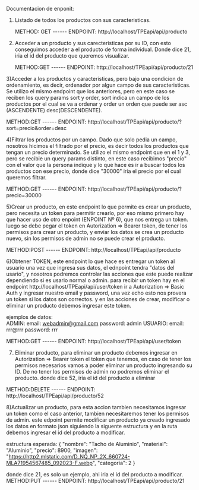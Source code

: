 Documentacion de enponit:

1) Listado de todos los productos con sus caracteristicas.
   
   METHOD: GET ------ ENDPOINT: http://localhost/TPEapi/api/producto
   

3) Acceder a un producto y sus carecteristicas por su ID, con esto conseguimos acceder a el producto de forma individual.
   Donde dice 21, iria el id del producto que queremos visualizar.
   
   METHOD:GET ------ ENDPOINT: http://localhost/TPEapi/api/producto/21
   

3)Acceder a los productos y caracteristicas, pero bajo una condicion de ordenamiento, es decir, ordenador por algun campo de sus caracteristicas.
  Se utilizo el mismo endpoint que los anteriores, pero en este caso se reciben los query params sort y order, sort indica un campo de los productos por el cual se va 
  a ordenar y order un orden que puede ser asc (ASCENDENTE) desc(DESCENDENTE).

  METHOD:GET  ------  ENDPOINT: http://localhost/TPEapi/api/producto/?sort=precio&order=desc
  

4)Filtrar los productos por un campo. Dado que solo pedia un campo, nosotros hicimos el filtrado por el precio, es decir todos los productos que tengan un precio
determinado. Se utilizo el mismo endpoint que en el 1 y 3, pero se recibie un  query params distinto, en este caso recibimos "precio" con el valor que la persona indique
y lo que hace es ir a buscar todos los productos con ese precio, donde dice "30000" iria el precio por el cual queremos filtrar.

  METHOD:GET ------  ENDPOINT: http://localhost/TPEapi/api/producto/?precio=30000


5)Crear un producto, en este endpoint lo que permite es crear un producto, pero necesita un token para permitir crearlo, por eso mismo primero hay que hacer uso de otro
enpoint (ENPOINT Nº 6), que nos entrega un token. luego se debe pegar el token en Autorization => Bearer token, de tener los permisos para crear un producto, y enviar los datos
se crea un producto nuevo, sin los permisos de admin no se puede crear el producto.

METHOD:POST  ------  ENDPOINT: http://localhost/TPEapi/api/producto

6)Obtener TOKEN, este endpoint lo que hace es entregar un token al usuario una vez que ingresa sus datos, el ednpoint tendra "datos del usario", y nosotros podremos
controlar las acciones que este puede realizar dependiendo si es usario normal o admin. para recibir un token hay en el endpoint http://localhost/TPEapi/api/user/token
ir a Autorization => Basic Auth y ingresar nuestro email y password, una vez echo esto nos provera un token si los datos son correctos. y en las acciones de crear, modificar
o eliminar un producto debemos ingresar este token.

ejemplos de datos:   
  ADMIN: email: webadmin@gmail.com  password: admin
  USUARIO: email: rrr@rrr  password: rrr

METHOD:GET  ------  ENDPOINT: http://localhost/TPEapi/api/user/token


7) Eliminar producto, para eliminar un producto debemos ingresar en Autorization => Bearer token el token que tenemos, en caso de tener los permisos necesarios vamos a poder
   eliminar un producto ingresando su ID. De no tener los permisos de admin no podremos eliminar el producto.
   donde dice 52, iria el id del producto a eliminar

  METHOD:DELETE  ------  ENDPOINT: http://localhost/TPEapi/api/producto/52

8)Actualizar un producto, para esta accion tambien necesitamos ingresar un token como el caso anterior, tambien necesitaremos tener los permisos de admin. este edpoint permite
  modificar un producto ya creado ingresado los datos en formato json siguiendo la siguente estructura y en la ruta debemos ingresar el id del producto a modificar.
  
  estructura esperada:
  {
    "nombre": "Tacho de Aluminio",
    "material": "Aluminio",
    "precio": 8900,
    "imagen": "https://http2.mlstatic.com/D_NQ_NP_2X_660724-MLA71954567485_092023-F.webp",
    "categoria": 2
  }

  donde dice 21, es solo un ejemplo, ahi iria el id del producto a modificar.
  METHOD:PUT ------  ENDPOINT: http://localhost/TPEapi/api/producto/21


















